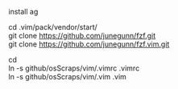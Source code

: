 install ag    


cd .vim/pack/vendor/start/    
git clone https://github.com/junegunn/fzf.git    
git clone https://github.com/junegunn/fzf.vim.git    

cd    
ln -s github/osScraps/vim/.vimrc .vimrc    
ln -s github/osScraps/vim/.vim .vim    


